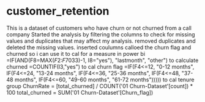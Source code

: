# customer_retention
This is a dataset of customers who have churn or not churned from a call company
Started the analysis by filtering the columns to check for missing values and duplicates that may affect my analysis.
removed duplicates and deleted the missing values.
inserted coulumns calloed the churn flag and churned so i can use it to cal for a measure in power bi
=IF(AND(F8=MAX($F$2:$F$7033)-1, I8="yes"), "lastmonth", "other") to calculate churned
=COUNTIF(I3,"yes") to cal churn flag
=IF(F4<=12, "0-12 months", IF(F4<=24, "13-24 months", IF(F4<=36, "25-36 months", IF(F4<=48, "37-48 months", IF(F4<=60, "49-60 months", "61-72 months"))))) to cal tenure group
ChurnRate = [total_churned] / COUNT('01 Churn-Dataset'[count]) * 100
total_churned = SUM('01 Churn-Dataset'[Churn_flag])
